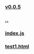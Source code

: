 
### [v0.0.5](https://github.com/littleflute/cchess/edit/master/ref/pu/readme.md)
### [..](..)
### [index.js](index.js)
### [test1.html](test1.html)
